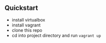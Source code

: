 ## Quickstart

* install  virtualbox
* install vagrant
* clone this repo
* cd into project directory and run
  `vagrant up`

